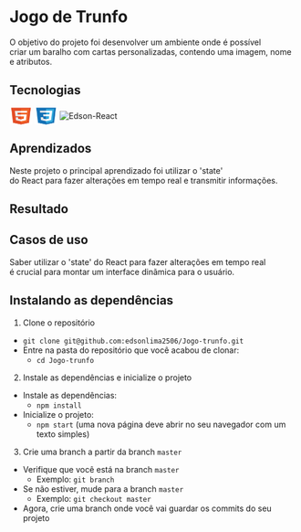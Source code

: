 # Jogo de Trunfo

 O objetivo do projeto foi desenvolver um ambiente onde é possível </br>
 criar um baralho com cartas personalizadas, contendo uma imagem, nome e atributos.
 
 ## Tecnologias
 
 <div>
  <img align="center" alt="Edson-HTML" height="30" width="40" src="https://raw.githubusercontent.com/devicons/devicon/master/icons/html5/html5-original.svg">
  <img align="center" alt="Edson-CSS" height="30" width="40" src="https://raw.githubusercontent.com/devicons/devicon/master/icons/css3/css3-original.svg">
  <img align="center" alt="Edson-React" height="30" width="40"src="https://cdn.jsdelivr.net/gh/devicons/devicon/icons/react/react-original.svg">
</div>

 ## Aprendizados
 
 Neste projeto o principal aprendizado foi utilizar o 'state' </br>
 do React para fazer alterações em tempo real e transmitir informações.
 
 ## Resultado
 
 ## Casos de uso
 
 Saber utilizar o 'state' do React para fazer alterações em tempo real </br>
 é crucial para montar um interface dinãmica para o usuário.

## Instalando as dependências

1. Clone o repositório
  * `git clone git@github.com:edsonlima2506/Jogo-trunfo.git`
  * Entre na pasta do repositório que você acabou de clonar:
    * `cd Jogo-trunfo`

2. Instale as dependências e inicialize o projeto
  * Instale as dependências:
    * `npm install`
  * Inicialize o projeto:
    * `npm start` (uma nova página deve abrir no seu navegador com um texto simples)

3. Crie uma branch a partir da branch `master`

  * Verifique que você está na branch `master`
    * Exemplo: `git branch`
  * Se não estiver, mude para a branch `master`
    * Exemplo: `git checkout master`
  * Agora, crie uma branch onde você vai guardar os commits do seu projeto

  
  
 
